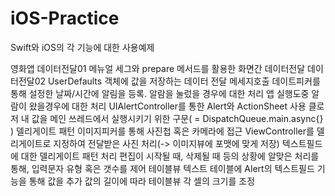 # iOS-Practice
Swift와 iOS의 각 기능에 대한 사용예제


영화앱
데이터전달01
메뉴얼 세그와 prepare 메서드를 활용한 화면간 데이터전달
데이터전달02
UserDefaults 객체에 값을 저장하는 데이터 전달
메세지호출
데이트피커를 통해 설정한 날짜/시간에 알림을 등록.
알람을 눌렀을 경우에 대한 처리
앱 실행도중 알람이 왔을경우에 대한 처리
UIAlertController를 통한 Alert와 ActionSheet 사용
클로저 내 값을 메인 쓰레드에서 실행시키기 위한 구문( = DispatchQueue.main.async{} )
델리게이트 패턴
이미지피커를 통해 사진첩 혹은 카메라에 접근
ViewController를 델리게이트로 지정하여 전달받은 사진 처리(-> 이미지뷰에 포맷에 맞게 저장)
텍스트필드에 대한 델리게이트 패턴 처리
편집이 시작될 때, 삭제될 때 등의 상황에 알맞은 처리를 통해, 입력문자 유형 혹은 갯수를 제어
테이블뷰
텍스트 테이블에 Alert의 텍스트필드 기능을 통해 값을 추가
값의 길이에 따라 테이블뷰 각 셀의 크기를 조정

